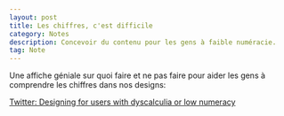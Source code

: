 ```yaml
---
layout: post
title: Les chiffres, c'est difficile
category: Notes
description: Concevoir du contenu pour les gens à faible numéracie.
tag: Note
---
```


Une affiche géniale sur quoi faire et ne pas faire pour aider les gens à comprendre les chiffres dans nos designs: 

[Twitter: Designing for users with dyscalculia or low numeracy ](https://twitter.com/LauraParkerUX/status/1597160048786313216)

